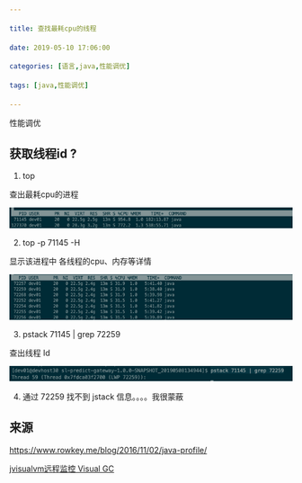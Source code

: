 ```yaml
---

title: 查找最耗cpu的线程

date: 2019-05-10 17:06:00

categories: [语言,java,性能调优]

tags: [java,性能调优]

---
```

性能调优


<!--more-->

## 获取线程id ?

1. top 

查出最耗cpu的进程

![](查找最耗cpu的线程/587c2901.png)

2. top -p 71145 -H

显示该进程中 各线程的cpu、内存等详情

![](查找最耗cpu的线程/e16e4ac8.png)

3. pstack 71145 | grep 72259 

查出线程 Id

![](查找最耗cpu的线程/621eb10b.png)


4. 通过 72259 找不到 jstack 信息。。。。我很蒙蔽







## 来源

https://www.rowkey.me/blog/2016/11/02/java-profile/


[jvisualvm远程监控 Visual GC](https://www.cnblogs.com/zongyl/p/9599693.html)